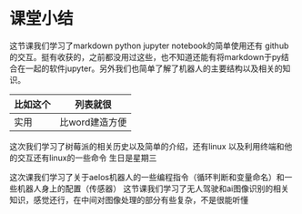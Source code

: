 # 课堂小结

这节课我们学习了markdown python jupyter notebook的简单使用还有 github的交互。挺有收获的，之前都没用过这些，也不知道还能有将markdown于py结合在一起的软件jupyter。另外我们也简单了解了机器人的主要结构以及相关的知识。

| 比如这个 | 列表就很 |
| - | --|
| 实用| 比word建造方便 |
这次我们学习了树莓派的相关历史以及简单的介绍，还有linux 以及利用终端和他的交互还有linux的一些命令
生日是星期三

这次课我们学习了关于aelos机器人的一些编程指令（循环判断和变量命名）和一些机器人身上的配置（传感器）
这节课我们学习了无人驾驶和ai图像识别的相关知识，感觉还行，在中间对图像处理的部分有些复杂，不是很能听懂
